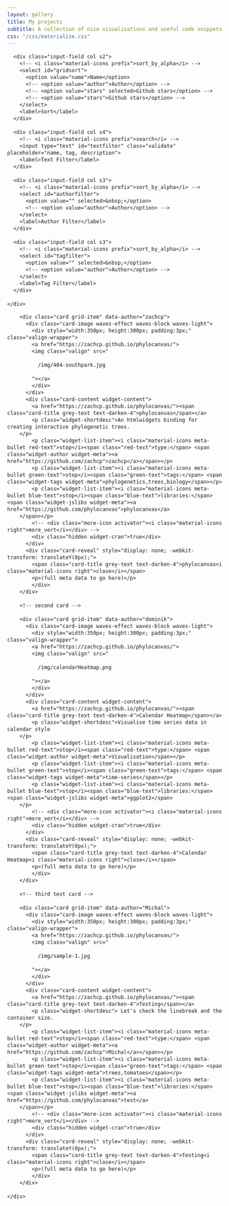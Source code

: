 ```yaml
---
layout: gallery
title: My projects
subtitle: A collection of nice visualisations and useful code snippets
css: "/css/materialize.css"
---
```



<div class="container center filter">
<div class="row">
  <form class="col s12">
	<div class="row">
	  
	  <div class="input-field col s2">
		<!-- <i class="material-icons prefix">sort_by_alpha</i> -->
		<select id="gridsort">
		  <option value="name">Name</option>
		  <!-- <option value="author">Author</option> -->
		  <!-- <option value="stars" selected>Github stars</option> -->
		  <!-- <option value="stars">Github stars</option> -->
		</select>
		<label>Sort</label>
	  </div>
	  
	  <div class="input-field col s4">
		<!-- <i class="material-icons prefix">search</i> -->
		<input type="text" id="textfilter" class="validate" placeholder="name, tag, description">
		<label>Text Filter</label>
	  </div>
	  
	  <div class="input-field col s3">
		<!-- <i class="material-icons prefix">sort_by_alpha</i> -->
		<select id="authorfilter">
		  <option value="" selected>&nbsp;</option>
		  <!-- <option value="author">Author</option> -->
		</select>
		<label>Author Filter</label>
	  </div>
	  
	  <div class="input-field col s3">
		<!-- <i class="material-icons prefix">sort_by_alpha</i> -->
		<select id="tagfilter">
		  <option value="" selected>&nbsp;</option>
		  <!-- <option value="author">Author</option> -->
		</select>
		<label>Tag Filter</label>
	  </div>
	  
	</div>
  </form>
</div>
</div>

<div class="main-container">
	<div class="row" id="grid">

		<div class="card grid-item" data-author="zachcp">
		  <div class="card-image waves-effect waves-block waves-light">
			<div style="width:350px; height:300px; padding:3px;" class="valign-wrapper">
			<a href="https://zachcp.github.io/phylocanvas/">
			<img class="valign" src="
			
			  /img/404-southpark.jpg
			
			"></a>
			</div>
		  </div>
		  <div class="card-content widget-content">
			<a href="https://zachcp.github.io/phylocanvas/"><span class="card-title grey-text text-darken-4">phylocanvas</span></a>
			<p class="widget-shortdesc">An htmlwidgets binding for creating interactive phylogenetic trees.
		</p>
			<p class="widget-list-item"><i class="material-icons meta-bullet red-text">stop</i><span class="red-text">type:</span> <span class="widget-author widget-meta"><a href="https://github.com/zachcp">zachcp</a></span></p>
			<p class="widget-list-item"><i class="material-icons meta-bullet green-text">stop</i><span class="green-text">tags:</span> <span class="widget-tags widget-meta">phylogenetics,trees,biology</span></p>
			<p class="widget-list-item"><i class="material-icons meta-bullet blue-text">stop</i><span class="blue-text">libraries:</span> <span class="widget-jslibs widget-meta"><a href="https://github.com/phylocanvas">phylocanvas</a>
		</span></p>
			<!-- <div class="more-icon activator"><i class="material-icons right">more_vert</i></div> -->
			<div class="hidden widget-cran">true</div>
		  </div>
		  <div class="card-reveal" style="display: none; -webkit-transform: translateY(0px);">
			<span class="card-title grey-text text-darken-4">phylocanvas<i class="material-icons right">close</i></span>
			<p>(full meta data to go here)</p>
			</div>
		</div>
		
		<!-- second card -->
		
		<div class="card grid-item" data-author="dominik">
		  <div class="card-image waves-effect waves-block waves-light">
			<div style="width:350px; height:300px; padding:3px;" class="valign-wrapper">
			<a href="https://zachcp.github.io/phylocanvas/">
			<img class="valign" src="
			
			  /img/calendarHeatmap.png
			
			"></a>
			</div>
		  </div>
		  <div class="card-content widget-content">
			<a href="https://zachcp.github.io/phylocanvas/"><span class="card-title grey-text text-darken-4">Calendar Heatmap</span></a>
			<p class="widget-shortdesc">Visualise time series data in calendar style
		</p>
			<p class="widget-list-item"><i class="material-icons meta-bullet red-text">stop</i><span class="red-text">type:</span> <span class="widget-author widget-meta">Visualisation</span></p>
			<p class="widget-list-item"><i class="material-icons meta-bullet green-text">stop</i><span class="green-text">tags:</span> <span class="widget-tags widget-meta">time-series</span></p>
			<p class="widget-list-item"><i class="material-icons meta-bullet blue-text">stop</i><span class="blue-text">libraries:</span> <span class="widget-jslibs widget-meta">ggplot2</span>
		</p>
			<!-- <div class="more-icon activator"><i class="material-icons right">more_vert</i></div> -->
			<div class="hidden widget-cran">true</div>
		  </div>
		  <div class="card-reveal" style="display: none; -webkit-transform: translateY(0px);">
			<span class="card-title grey-text text-darken-4">Calendar Heatmap<i class="material-icons right">close</i></span>
			<p>(full meta data to go here)</p>
			</div>
		</div>
		
		<!-- third test card -->
		
		<div class="card grid-item" data-author="Michal">
		  <div class="card-image waves-effect waves-block waves-light">
			<div style="width:350px; height:300px; padding:3px;" class="valign-wrapper">
			<a href="https://zachcp.github.io/phylocanvas/">
			<img class="valign" src="
			
			  /img/sample-1.jpg
			
			"></a>
			</div>
		  </div>
		  <div class="card-content widget-content">
			<a href="https://zachcp.github.io/phylocanvas/"><span class="card-title grey-text text-darken-4">Testing</span></a>
			<p class="widget-shortdesc"> Let's check the linebreak and the container size.
		</p>
			<p class="widget-list-item"><i class="material-icons meta-bullet red-text">stop</i><span class="red-text">type:</span> <span class="widget-author widget-meta"><a href="https://github.com/zachcp">Michal</a></span></p>
			<p class="widget-list-item"><i class="material-icons meta-bullet green-text">stop</i><span class="green-text">tags:</span> <span class="widget-tags widget-meta">trees,tomatoes</span></p>
			<p class="widget-list-item"><i class="material-icons meta-bullet blue-text">stop</i><span class="blue-text">libraries:</span> <span class="widget-jslibs widget-meta"><a href="https://github.com/phylocanvas">test</a>
		</span></p>
			<!-- <div class="more-icon activator"><i class="material-icons right">more_vert</i></div> -->
			<div class="hidden widget-cran">true</div>
		  </div>
		  <div class="card-reveal" style="display: none; -webkit-transform: translateY(0px);">
			<span class="card-title grey-text text-darken-4">Testing<i class="material-icons right">close</i></span>
			<p>(full meta data to go here)</p>
			</div>
		</div>

	</div>
</div>